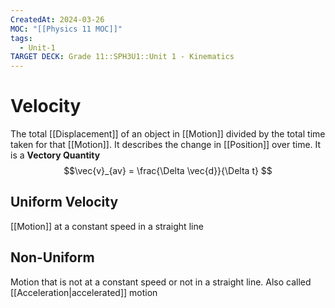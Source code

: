 ```yaml
---
CreatedAt: 2024-03-26
MOC: "[[Physics 11 MOC]]"
tags:
  - Unit-1
TARGET DECK: Grade 11::SPH3U1::Unit 1 - Kinematics
---
```


# Velocity
The total [[Displacement]] of an object in [[Motion]] divided by the total time taken for that [[Motion]].
It describes the change in [[Position]] over time.
It is a **Vectory Quantity**
$$\vec{v}_{av} = \frac{\Delta \vec{d}}{\Delta t} $$
<!--ID: 1718370433040-->


## Uniform Velocity
[[Motion]] at a constant speed in a straight line
<!--ID: 1718370433045-->


## Non-Uniform
Motion that is not at a constant speed or not in a straight line. Also called [[Acceleration|accelerated]] motion
<!--ID: 1718370433047-->
